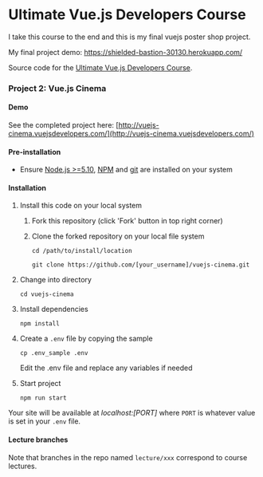 # Ultimate Vue.js Developers Course

I take this course to the end and this is my final vuejs poster shop project.

My final project demo: https://shielded-bastion-30130.herokuapp.com/

Source code for the [Ultimate Vue.js Developers Course](http://bit.ly/2mPK8ny).

### Project 2: Vue.js Cinema

#### Demo

See the completed project here: [http://vuejs-cinema.vuejsdevelopers.com/](http://vuejs-cinema.vuejsdevelopers.com/)

#### Pre-installation

- Ensure [Node.js  >=5.10](https://nodejs.org/en/download/), [NPM](https://docs.npmjs.com) and [git](https://git-scm.com/book/en/v2/Getting-Started-Installing-Git) are installed on your system


#### Installation

1. Install this code on your local system
    
    1. Fork this repository (click 'Fork' button in top right corner)
    2. Clone the forked repository on your local file system
    
        ```
        cd /path/to/install/location
        
        git clone https://github.com/[your_username]/vuejs-cinema.git
        ```  
   
2. Change into directory

    ```
    cd vuejs-cinema
    ```
    
3. Install dependencies

    ```
    npm install
    ```

4. Create a `.env` file by copying the sample

    ```
    cp .env_sample .env
    ```
    
    Edit the .env file and replace any variables if needed
    
5. Start project

    ```
    npm run start
    ```

Your site will be available at *localhost:[PORT]* where `PORT` is whatever value is set in your `.env` file.

#### Lecture branches

Note that branches in the repo named `lecture/xxx` correspond to course lectures.

